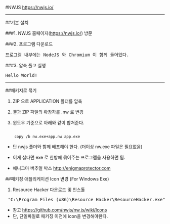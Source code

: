 #NWJS https://nwjs.io/

---

##기본 설치

###1. NWJS 홈페이지(https://nwjs.io/) 방문

###2. 프로그램 다운로드

<pre>프로그램 내부에는 NodeJS 와 Chromium 이 함께 들어있다.
</pre>

###3. 압축 풀고 실행

<pre>Hello World!</pre>

---

##패키지로 묶기

1.	ZIP 으로 APPLICATION 폴더를 압축

2.	결과 ZIP 파일의 확장자를 .nw 로 변경

3.	윈도우 기준으로 아래와 같이 합쳐준다.

<pre><code>
    copy /b nw.exe+app.nw app.exe
</code></pre>

-	단 nwjs 폴더와 함께 배포해야 한다. (더이상 nw.exe 파일은 필요없음)

-	이게 싫다면 exe 로 한방에 묶어주는 프로그램을 사용하면 됨.

-	에니그마 버추얼 박스 http://enigmaprotector.com

##패키징 애플리케이션 Icon 변경 (For Windows Exe)

1.	Resource Hacker 다운로드 및 인스톨

<pre> "C:\Program Files (x86)\Resource Hacker\ResourceHacker.exe" -open app.exe -save app2.exe -action addoverwrite -res ./favicon.ico -mask ICONGROUP,IDR_MAINFRAME,
</pre>

-	참고 https://github.com/nwjs/nw.js/wiki/Icons
-	단, 단일파일로 패키징 이전에 icon을 변경해야한다.

